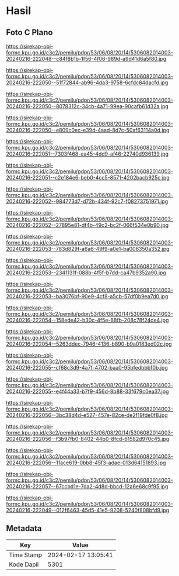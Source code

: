 # Hasil

## Foto C Plano

https://sirekap-obj-formc.kpu.go.id/c3c2/pemilu/pdpr/53/06/08/20/14/5306082014003-20240216-222048--c84f8b1b-1f56-4f06-989d-a9d41d6a5f80.jpg

https://sirekap-obj-formc.kpu.go.id/c3c2/pemilu/pdpr/53/06/08/20/14/5306082014003-20240216-222050--51f72844-ab96-4da3-9758-6cfdc84dacfd.jpg

https://sirekap-obj-formc.kpu.go.id/c3c2/pemilu/pdpr/53/06/08/20/14/5306082014003-20240216-222050--8078312c-34cb-4a71-99ea-90cafb61d32a.jpg

https://sirekap-obj-formc.kpu.go.id/c3c2/pemilu/pdpr/53/06/08/20/14/5306082014003-20240216-222050--e809c0ec-e39d-4aad-8d7c-50af63114a0d.jpg

https://sirekap-obj-formc.kpu.go.id/c3c2/pemilu/pdpr/53/06/08/20/14/5306082014003-20240216-222051--7303f468-ea45-4dd9-af46-22740d936139.jpg

https://sirekap-obj-formc.kpu.go.id/c3c2/pemilu/pdpr/53/06/08/20/14/5306082014003-20240216-222051--c2e184e6-beb0-4cc5-8571-4202bacb925c.jpg

https://sirekap-obj-formc.kpu.go.id/c3c2/pemilu/pdpr/53/06/08/20/14/5306082014003-20240216-222052--984773d7-d72b-434f-92c7-f08273751971.jpg

https://sirekap-obj-formc.kpu.go.id/c3c2/pemilu/pdpr/53/06/08/20/14/5306082014003-20240216-222052--27895e81-df4b-49c2-bc2f-066f534e0b90.jpg

https://sirekap-obj-formc.kpu.go.id/c3c2/pemilu/pdpr/53/06/08/20/14/5306082014003-20240216-222053--783d829f-a6a6-49f9-a0e1-ba006350a352.jpg

https://sirekap-obj-formc.kpu.go.id/c3c2/pemilu/pdpr/53/06/08/20/14/5306082014003-20240216-222053--2341131f-088b-4f5f-b7dd-ca47b9352a90.jpg

https://sirekap-obj-formc.kpu.go.id/c3c2/pemilu/pdpr/53/06/08/20/14/5306082014003-20240216-222053--ba3076bf-90e9-4cf8-a5cb-57df0b9ea7d0.jpg

https://sirekap-obj-formc.kpu.go.id/c3c2/pemilu/pdpr/53/06/08/20/14/5306082014003-20240216-222054--158ede42-b30c-4f5e-88fb-208c78f24de4.jpg

https://sirekap-obj-formc.kpu.go.id/c3c2/pemilu/pdpr/53/06/08/20/14/5306082014003-20240216-222054--5263ddec-7946-4136-b890-b9a0183ed02c.jpg

https://sirekap-obj-formc.kpu.go.id/c3c2/pemilu/pdpr/53/06/08/20/14/5306082014003-20240216-222055--cf68c3d9-4a7f-4702-baa0-95bfedbbbf0b.jpg

https://sirekap-obj-formc.kpu.go.id/c3c2/pemilu/pdpr/53/06/08/20/14/5306082014003-20240216-222055--e4f44a33-b7f9-456d-8b88-33f679c0ea37.jpg

https://sirekap-obj-formc.kpu.go.id/c3c2/pemilu/pdpr/53/06/08/20/14/5306082014003-20240216-222056--3bc38d4d-e527-457e-82ce-de2f19fde0f8.jpg

https://sirekap-obj-formc.kpu.go.id/c3c2/pemilu/pdpr/53/06/08/20/14/5306082014003-20240216-222056--f3b97fb0-8402-44b0-8fcd-61582d970c45.jpg

https://sirekap-obj-formc.kpu.go.id/c3c2/pemilu/pdpr/53/06/08/20/14/5306082014003-20240216-222056--11ace619-0bb8-45f3-adae-013d64151893.jpg

https://sirekap-obj-formc.kpu.go.id/c3c2/pemilu/pdpr/53/06/08/20/14/5306082014003-20240216-222057--67ccbd1e-7da2-4d8d-bbcd-12a6e68c9f95.jpg

https://sirekap-obj-formc.kpu.go.id/c3c2/pemilu/pdpr/53/06/08/20/14/5306082014003-20240216-222049--012f6463-45d5-41e5-9208-5240f808bfd9.jpg


## Metadata

| Key        | Value               |
| ---------- | ------------------- |
| Time Stamp | 2024-02-17 13:05:41 |
| Kode Dapil | 5301                |




